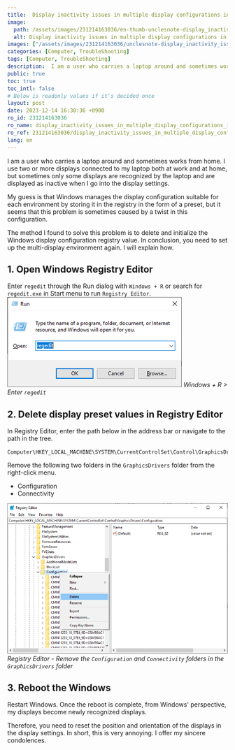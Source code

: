 ```yaml
---
title:  Display inactivity issues in multiple display configurations in Windows 10
image:
  path: /assets/images/231214163036/en-thumb-unclesnote-display_inactivity_issues_in_multiple_display_configurations_in_windows_10.png
  alt: Display inactivity issues in multiple display configurations in Windows 10
images: ["/assets/images/231214163036/unclesnote-display_inactivity_issues_in_multiple_display_configurations_in_windows_10-windows_+_r_enter_regedit.png", "/assets/images/231214163036/unclesnote-display_inactivity_issues_in_multiple_display_configurations_in_windows_10-registry_editor-remove_the_configuration_and_connectivity_folders_in_the_graphicsdrivers_folder.png"]
categories: [Computer, TroubleShooting]
tags: [Computer, TroubleShooting]
description:  I am a user who carries a laptop around and sometimes works from home. I use two or more displays connected to my laptop both at work and at home, but
public: true
toc: true
toc_intl: false
# Below is readonly values if it's decided once
layout: post
date: 2023-12-14 16:30:36 +0900
ro_id: 231214163036
ro_name: display_inactivity_issues_in_multiple_display_configurations_in_windows_10
ro_ref: 231214163036/display_inactivity_issues_in_multiple_display_configurations_in_windows_10
lang: en
---
```

I am a user who carries a laptop around and sometimes works from home. I use two or more displays connected to my laptop both at work and at home, but sometimes only some displays are recognized by the laptop and are displayed as inactive when I go into the display settings.  

My guess is that Windows manages the display configuration suitable for each environment by storing it in the registry in the form of a preset, but it seems that this problem is sometimes caused by a twist in this configuration.  

The method I found to solve this problem is to delete and initialize the Windows display configuration registry value. In conclusion, you need to set up the multi-display environment again. I will explain how.  
## 1. Open Windows Registry Editor
Enter `regedit` through the Run dialog with `Windows + R` or search for `regedit.exe` in Start menu to run `Registry Editor`.  
![Windows + R > Enter `regedit`](/assets/images/231214163036/unclesnote-display_inactivity_issues_in_multiple_display_configurations_in_windows_10-windows_+_r_enter_regedit.png)
_Windows + R > Enter `regedit`_

## 2. Delete display preset values in Registry Editor
In Registry Editor, enter the path below in the address bar or navigate to the path in the tree.  

```
Computer\HKEY_LOCAL_MACHINE\SYSTEM\CurrentControlSet\Control\GraphicsDrivers
```
Remove the following two folders in the `GraphicsDrivers` folder from the right-click menu.  
- Configuration
- Connectivity

![Registry Editor - Remove the `Configuration` and `Connectivity` folders in the `GraphicsDrivers` folder](/assets/images/231214163036/unclesnote-display_inactivity_issues_in_multiple_display_configurations_in_windows_10-registry_editor-remove_the_configuration_and_connectivity_folders_in_the_graphicsdrivers_folder.png)
_Registry Editor - Remove the `Configuration` and `Connectivity` folders in the `GraphicsDrivers` folder_

## 3. Reboot the Windows
Restart Windows. Once the reboot is complete, from Windows' perspective, my displays become newly recognized displays.  

Therefore, you need to reset the position and orientation of the displays in the display settings. In short, this is very annoying. I offer my sincere condolences.  
